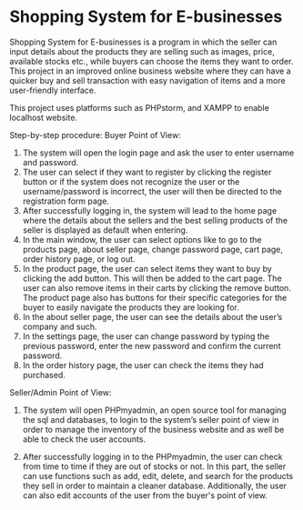 # Shopping System for E-businesses

Shopping System for E-businesses is a program in which the seller can input details about the products they are selling such as images, price, available stocks etc., while buyers can choose the items they want to order. This project in an improved online business website where they can have a quicker buy and sell transaction with easy navigation of items and a more user-friendly interface.  

This project uses platforms such as PHPstorm, and XAMPP to enable localhost website. 

Step-by-step procedure:
Buyer Point of View:
1. The system will open the login page and ask the user to enter username and password.
2. The user can select if they want to register by clicking the register button or if the system does not recognize the user or the username/password is incorrect, the user will then be directed to the registration form page. 
3. After successfully logging in, the system will lead to the home page where the details about the sellers and the best selling products of the seller is displayed as default when entering.
4. In the main window, the user can select options like to go to the products page, about seller page, change password page, cart page, order history page, or log out.
5. In the product page, the user can select items they want to buy by clicking the add button. This will then be added to the cart page. The user can also remove items in their carts by clicking the remove button. The product page also has buttons for their specific categories for the buyer to easily navigate the products they are looking for. 
6. In the about seller page, the user can see the details about the user’s company and such.
7. In the settings page, the user can change password by typing the previous password,  enter the new password and confirm the current password. 
8. In the order history page, the user can check the items they had purchased. 

	
Seller/Admin Point of View:
1. The system will open PHPmyadmin, an open source tool for managing the sql and databases, to login to the system’s seller point of view in order to manage the inventory of the business website and as well be able to check the user accounts. 

2. After successfully logging in to the PHPmyadmin, the user can check from time to time if they are out of stocks or not. In this part, the seller can use functions such as add, edit, delete, and search for the products they sell in order to maintain a cleaner database. Additionally, the user can also edit accounts of the user from the buyer's point of view. 

